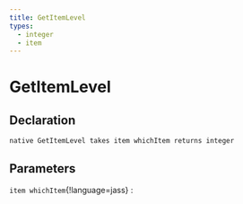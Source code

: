 ```yaml
---
title: GetItemLevel
types:
  - integer
  - item
---
```


# GetItemLevel

## Declaration

```jass
native GetItemLevel takes item whichItem returns integer
```

## Parameters
`item whichItem`{!language=jass}
: 
